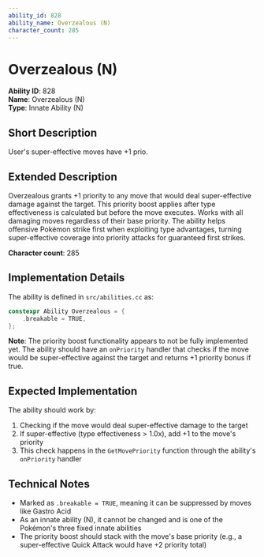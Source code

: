 ```yaml
---
ability_id: 828
ability_name: Overzealous (N)
character_count: 285
---
```


# Overzealous (N)

**Ability ID**: 828  
**Name**: Overzealous (N)  
**Type**: Innate Ability (N)

## Short Description
User's super-effective moves have +1 prio.

## Extended Description
Overzealous grants +1 priority to any move that would deal super-effective damage against the target. This priority boost applies after type effectiveness is calculated but before the move executes. Works with all damaging moves regardless of their base priority. The ability helps offensive Pokémon strike first when exploiting type advantages, turning super-effective coverage into priority attacks for guaranteed first strikes.

**Character count**: 285

## Implementation Details
The ability is defined in `src/abilities.cc` as:
```cpp
constexpr Ability Overzealous = {
    .breakable = TRUE,
};
```

**Note**: The priority boost functionality appears to not be fully implemented yet. The ability should have an `onPriority` handler that checks if the move would be super-effective against the target and returns +1 priority bonus if true.

## Expected Implementation
The ability should work by:
1. Checking if the move would deal super-effective damage to the target
2. If super-effective (type effectiveness > 1.0x), add +1 to the move's priority
3. This check happens in the `GetMovePriority` function through the ability's `onPriority` handler

## Technical Notes
- Marked as `.breakable = TRUE`, meaning it can be suppressed by moves like Gastro Acid
- As an innate ability (N), it cannot be changed and is one of the Pokémon's three fixed innate abilities
- The priority boost should stack with the move's base priority (e.g., a super-effective Quick Attack would have +2 priority total)